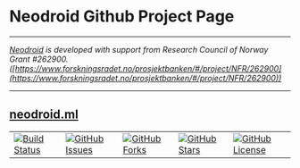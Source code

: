 # Neodroid Github Project Page

---

_[Neodroid](https://github.com/sintefneodroid) is developed with support from Research Council of Norway Grant #262900. ([https://www.forskningsradet.no/prosjektbanken/#/project/NFR/262900](https://www.forskningsradet.no/prosjektbanken/#/project/NFR/262900))_

---


## [neodroid.ml](http://neodroid.ml)

<table>
   <tr>
     <td>
       <a href='https://travis-ci.org/sintefneodroid/sintefneodroid.github.io'>
         <img src='https://travis-ci.org/sintefneodroid/sintefneodroid.github.io.svg?branch=master' alt='Build Status' />
       </a>
     </td>
     <td>
       <a href='https://github.com/sintefneodroid/sintefneodroid.github.io/issues'>
         <img src='https://img.shields.io/github/issues/sintefneodroid/sintefneodroid.github.io.svg?style=flat' alt='GitHub Issues' />
       </a>
     </td>
     <td>
       <a href='https://github.com/sintefneodroid/sintefneodroid.github.io/network'>
         <img src='https://img.shields.io/github/forks/sintefneodroid/sintefneodroid.github.io.svg?style=flat' alt='GitHub Forks' />
       </a>
     </td>
       <td>
       <a href='https://github.com/sintefneodroid/sintefneodroid.github.io/stargazers'>
         <img src='https://img.shields.io/github/stars/sintefneodroid/sintefneodroid.github.io.svg?style=flat' alt='GitHub Stars' />
       </a>
     </td>
       <td>
       <a href='https://github.com/sintefneodroid/sintefneodroid.github.io/blob/master/LICENSE.md'>
         <img src='https://img.shields.io/github/license/sintefneodroid/sintefneodroid.github.io.svg?style=flat' alt='GitHub License' />
       </a>
     </td>
  </tr>
</table>
